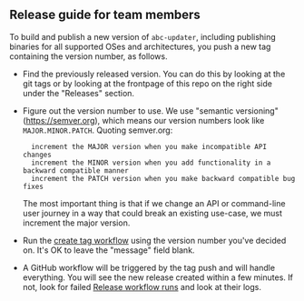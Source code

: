## Release guide for team members

To build and publish a new version of `abc-updater`, including publishing
binaries for
all supported OSes and architectures, you push a new tag containing the version
number, as follows.

- Find the previously released version. You can do this by looking at the git
  tags or by looking at the frontpage of this repo on the right side under the
  "Releases" section.
- Figure out the version number to use. We use "semantic versioning"
  (https://semver.org), which means our version numbers look like
  `MAJOR.MINOR.PATCH`. Quoting semver.org:

        increment the MAJOR version when you make incompatible API changes
        increment the MINOR version when you add functionality in a backward compatible manner
        increment the PATCH version when you make backward compatible bug fixes

  The most important thing is that if we change an API or command-line user
  journey in a way that could break an existing use-case, we must increment the
  major version.

- Run the
  [create tag workflow](https://github.com/abcxyz/abc-updater/actions/workflows/create-tag.yml)
  using the version number you've decided on. It's OK to leave the "message"
  field blank.

- A GitHub workflow will be triggered by the tag push and will handle
  everything. You will see the new release created within a few minutes. If not,
  look for failed
  [Release workflow runs](https://github.com/abcxyz/abc-updater/actions/workflows/release.yml)
  and look at their logs.
